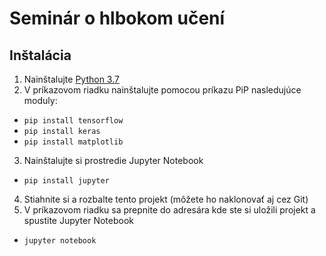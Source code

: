 # Seminár o hlbokom učení

## Inštalácia

1. Nainštalujte [Python 3.7](https://www.python.org/downloads/)
2. V príkazovom riadku nainštalujte pomocou príkazu PiP nasledujúce moduly:
  - `pip install tensorflow`
  - `pip install keras`
  - `pip install matplotlib`
3. Nainštalujte si prostredie Jupyter Notebook
  - `pip install jupyter`
4. Stiahnite si a rozbalte tento projekt (môžete ho naklonovať aj cez Git)
5. V príkazovom riadku sa prepnite do adresára kde ste si uložili projekt a spustite Jupyter Notebook
  - `jupyter notebook` 
